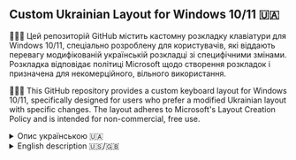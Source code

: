 ## Custom Ukrainian Layout for Windows 10/11 🇺🇦
🎉🌟🔧 Цей репозиторій GitHub містить кастомну розкладку клавіатури для Windows 10/11, спеціально розроблену для користувачів, які віддають перевагу модифікованій українській розкладці зі специфічними змінами. Розкладка відповідає політиці Microsoft щодо створення розкладок і призначена для некомерційного, вільного використання.

🎉🌟🔧 This GitHub repository provides a custom keyboard layout for Windows 10/11, specifically designed for users who prefer a modified Ukrainian layout with specific changes. The layout adheres to Microsoft's Layout Creation Policy and is intended for non-commercial, free use.
<details>
<summary>Опис українською 🇺🇦 </summary> 

### Можливості

✨ Міняє місцями символи Ии та Іі в українській розкладці клавіатури.
✨ Містить безліч налаштувань для покращення загального користувацького досвіду та підвищення продуктивності.
  
### Скріншоти

📷 До репозиторію включено скріншоти модифікованої української розкладки, які демонструють внесені зміни та виділяють оновлені позиції символів Ии та Іі.
#### Загальна розкладка / Звичайна розкладка
![Alt text](/screenshots/MacUAPC.jpg?raw=true "Загальна розкладка")
#### Shift + <символ>.
![Alt text](/screenshots/MacUAPCShft.jpg?raw=true "Shift + <symbol>")
#### Ctrl + <символ>.
![Alt text](/screenshots/MacUAPCCtrl.jpg?raw=true "Ctrl + <символ>")
#### CapsLock
![Alt text](/screenshots/MacUAPCCaps.jpg?raw=true "CapsLock")
#### Alt + Ctrl + <символ>"
![Alt text](screenshots/MacUAPCAltGr.jpg?raw=true "Alt + Ctrl + <symbol>")

### Сумісність

Кастомна українська розкладка сумісна з Windows 10/11 і може бути встановлена як додаткова розкладка клавіатури поряд з українською розкладкою за замовчуванням.

### Інструкції зі встановлення

Встановлення української розкладки для Windows 10/11 - це простий процес. Просто виконайте наступні кроки:

    Завантажте виконуваний файл (setup.exe) зі сховища.
    Двічі клацніть на завантаженому файлі, щоб запустити встановлення.
    Дотримуйтесь інструкцій на екрані, наданих інсталятором.
    Після завершення інсталяції перейдіть до "Мовних налаштувань" у Windows 10/11.
    Натисніть "Додати мову" і виберіть "Українська (користувацька)" зі списку доступних розкладок.
    Встановіть українську розкладку за замовчуванням або перемикайтеся між розкладками клавіатури за потреби.

Все готово! Тепер ви можете насолоджуватися модифікованою українською розкладкою зі зміненими місцями символами Ии та Іі на вашому комп'ютері з Windows 10/11.

### Долучайтеся

🤝 Надсилайте свої пропозиції у запитах до цього репозиторію для покращення.

### Ліцензія

⚖️ Ця кастомна українська розкладка випускається під ліцензією з відкритим вихідним кодом, що дозволяє вільне використання та розповсюдження.
### Відмова від відповідальності

⚠️ Незважаючи на те, що було докладено зусиль для ретельного тестування та забезпечення функціональності української версії, вона надається "як є", без жодних гарантій. Користувачам рекомендується переглянути та протестувати макет, перш ніж впроваджувати його у своїх системах.

Примітка: Це сховище та українська розкладка не пов'язані з корпорацією Майкрософт і не схвалені нею.
</details>

<details>
<summary>English description 🇺🇸/🇬🇧 </summary>  
  
### Features

✨ Swaps the positions of Ии and Іі characters in the Ukrainian keyboard layout.
✨ Incorporates multiple tweaks to enhance the overall user experience and improve productivity.

### Screenshots

📷 Screenshots of the modified Ukrainian layout are included in the repository, showcasing the changes made and highlighting the updated positions of Ии and Іі characters.
#### General layout / Звичайна розкладка
![Alt text](/screenshots/MacUAPC.jpg?raw=true "General layout")
#### Shift + <symbol>
![Alt text](/screenshots/MacUAPCShft.jpg?raw=true "Shift + <symbol>")
#### Ctrl + <symbol>
![Alt text](/screenshots/MacUAPCCtrl.jpg?raw=true "Ctrl + <symbol>")
#### CapsLock
![Alt text](/screenshots/MacUAPCCaps.jpg?raw=true "CapsLock")
#### Alt + Ctrl + <symbol>"
![Alt text](screenshots/MacUAPCAltGr.jpg?raw=true "Alt + Ctrl + <symbol>")
### Compatibility

💻 The custom Ukrainian layout is compatible with Windows 10/11 and can be installed as an additional keyboard layout alongside the default Ukrainian layout.

### Installation Instructions

📚 Installing the custom Ukrainian layout for Windows 10/11 is a straightforward process. Simply follow these steps:

    Download the executable file (setup.exe) from the repository.
    Double-click on the downloaded file to run the setup.
    Follow the on-screen instructions provided by the installer.
    Once the installation is complete, go to the "Language settings" in Windows 10/11.
    Select "Add a language" and choose "Ukrainian (Custom)" from the list of available layouts.
    Set the custom Ukrainian layout as your default input method or switch between keyboard layouts as needed.

That's it! You can now enjoy the modified Ukrainian layout with the swapped Ии and Іі characters on your Windows 10/11 PC.

### Contributing

🤝 Reffer you suggestions in pull requests under this repository for improvements.

### License

⚖️ This custom Ukrainian layout is released under an open-source license, allowing free use and distribution.
### Disclaimer

⚠️ While efforts have been made to thoroughly test and ensure the functionality of the custom Ukrainian layout, it is provided as-is, without any warranty. Users are encouraged to review and test the layout before implementing it in their systems.

📢 Note: This repository and the custom Ukrainian layout are not affiliated with or endorsed by Microsoft Corporation.
</details>

